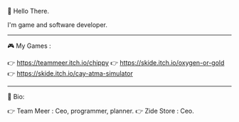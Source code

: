 👋 Hello There.

I'm game and software developer.

----------------------------------------------

🎮 My Games : 

👉 https://teammeer.itch.io/chippy 
👉 https://skide.itch.io/oxygen-or-gold 
👉 https://skide.itch.io/cay-atma-simulator

-----------------------------------------------

👤 Bio:

👉 Team Meer : Ceo, programmer, planner.
👉 Zide Store : Ceo.

